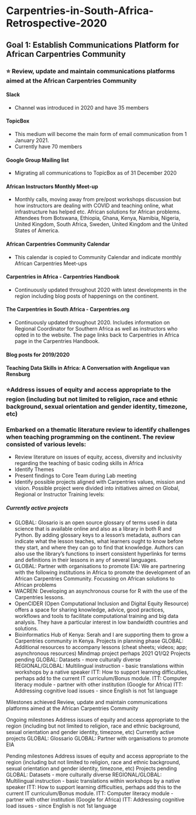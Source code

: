 # Carpentries-in-South-Africa-Retrospective-2020

## Goal 1: Establish Communications Platform for African Carpentries Community
### :star: Review, update and maintain communications platforms aimed at the African Carpentries Community
#### Slack
- Channel was introduced in 2020 and have 35 members
#### TopicBox
- This medium will become the main form of email communication from 1 January 2021.
- Currently have 70 members
#### Google Group Mailing list
- Migrating all communications to TopicBox as of 31 December 2020
#### African Instructors Monthly Meet-up
- Monthly calls, moving away from pre/post workshops discussion but how instructors are dealing with COVID and teaching online, what infrastructure has helped etc. African  solutions for African problems. Attendees from Botswana, Ethiopia, Ghana, Kenya, Namibia, Nigeria, United Kingdom, South Africa, Sweden, United Kingdom and the United States of America. 
#### African Carpentries Community Calendar
- This calendar is copied to Community Calendar and indicate monthly African Carpentries Meet-ups
#### Carpentries in Africa - Carpentries Handbook
- Continuously updated throughout 2020 with latest developments in the region including blog posts of happenings on the continent. 
#### The Carpentries in South Africa - Carpentries.org
- Continuously updated throughout 2020. Includes information on Regional Coordinator for Southern Africa as well as instructors who opted in to the website. The page links back   to Carpentries in Africa page in the Carpentries Handbook.  
#### Blog posts for 2019/2020
#### Teaching Data Skills in Africa: A Conversation with Angelique van Rensburg

### :star:Address issues of equity and access appropriate to the region (including but not limited to religion, race and ethnic background, sexual orientation and gender identity, timezone, etc)
### Embarked on a thematic literature review to identify challenges when teaching programming on the continent. The review consisted of various levels:
- Review literature on issues of equity, access, diversity and inclusivity regarding the teaching of basic coding skills in Africa 
- Identify Themes
- Present findings to Core Team during Lab meeting
- Identify possible projects aligned with Carpentries values, mission and vision. Possible project were divided into initiatives aimed on Global, Regional or Instructor Training   levels: 
##### Currently active projects
- GLOBAL: Glosario is an open source glossary of terms used in data science that is available online and also as a library in both R and Python. By adding glossary keys to a lesson’s metadata, authors can indicate what the lesson teaches, what learners ought to know before they start, and where they can go to find that knowledge. Authors can also use the library’s functions to insert consistent hyperlinks for terms and definitions in their lessons in any of several languages.
- GLOBAL: Partner with organisations to promote EIA: We are partnering with the following institutions in Africa to promote the development of an African Carpentries Community. Focussing on African solutions to African problems
- WACREN: Developing an asynchronous course for R with the use of the Carpentries lessons. 
- OpenCIDER (Open Computational Inclusion and Digital Equity Resource) offers a space for sharing knowledge, advice, good practices, workflows and tools to facilitate computational training and big data analysis. They have a particular interest in low bandwidth countries and solutions. 
- Bioinformatics Hub of Kenya: Serah and I are supporting them to grow a Carpentries community in Kenya. Projects in planning phase
GLOBAL: Additional resources to accompany lessons (cheat sheets; videos; app; asynchronous resources)
Mindmap project perhaps 2021 Q1/Q2
Projects pending
GLOBAL: Datasets - more culturally diverse
REGIONAL/GLOBAL: Multilingual instruction - basic translations within workshops by a native speaker
ITT: How to support learning difficulties, perhaps add to the current IT curriculum/Bonus module.
ITT: Computer literacy module - partner with other institution (Google for Africa)
ITT: Addressing cognitive load issues - since English is not 1st language


Milestones achieved
Review, update and maintain communications platforms aimed at the African Carpentries Community

Ongoing milestones
Address issues of equity and access appropriate to the region (including but not limited to religion, race and ethnic background, sexual orientation and gender identity, timezone, etc)
Currently active projects
GLOBAL: Glossario 
GLOBAL: Partner with organisations to promote EIA

Pending milestones
Address issues of equity and access appropriate to the region (including but not limited to religion, race and ethnic background, sexual orientation and gender identity, timezone, etc)
Projects pending
GLOBAL: Datasets - more culturally diverse
REGIONAL/GLOBAL: Multilingual instruction - basic translations within workshops by a native speaker
ITT: How to support learning difficulties, perhaps add this to the current IT curriculum/Bonus module.
ITT: Computer literacy module - partner with other institution (Google for Africa)
ITT: Addressing cognitive load issues - since English is not 1st language

